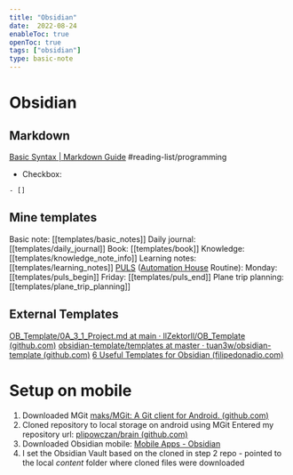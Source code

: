 ```yaml
---
title: "Obsidian"
date:  2022-08-24
enableToc: true
openToc: true
tags: ["obsidian"]
type: basic-note
---
```

# Obsidian

## Markdown
[Basic Syntax | Markdown Guide](https://www.markdownguide.org/basic-syntax/) #reading-list/programming
- Checkbox:
```markup
- []  
```

## Mine templates
Basic note: [[templates/basic_notes]]
Daily journal: [[templates/daily_journal]]
Book: [[templates/book]]
Knowledge: [[templates/knowledge_note_info]]
Learning notes: [[templates/learning_notes]]
[PULS](PROJECTS/AH/PULS) ([Automation House](PROJECTS/AH/AutomationHouse) Routine): Monday: [[templates/puls_begin]] Friday: [[templates/puls_end]]
Plane trip planning: [[templates/plane_trip_planning]]
## External Templates
[OB_Template/0A_3_1_Project.md at main · llZektorll/OB_Template (github.com)](https://github.com/llZektorll/OB_Template/blob/main/0A_Templates/0A_3_Project/0A_3_1_Project.md)
[obsidian-template/templates at master · tuan3w/obsidian-template (github.com)](https://github.com/tuan3w/obsidian-template/tree/master/templates)
[6 Useful Templates for Obsidian (filipedonadio.com)](https://filipedonadio.com/6-useful-templates-for-obsidian/)

# Setup on mobile
1. Downloaded MGit [maks/MGit: A Git client for Android. (github.com)](https://github.com/maks/MGit)
2. Cloned repository to local storage on android using MGit
	Entered my repository url: [plipowczan/brain (github.com)](https://github.com/plipowczan/brain)
3. Downloaded Obsidian mobile: [Mobile Apps - Obsidian](https://obsidian.md/mobile)
4. I set the Obsidian Vault based on the cloned in step 2 repo - pointed to the local _content_ folder where cloned files were downloaded